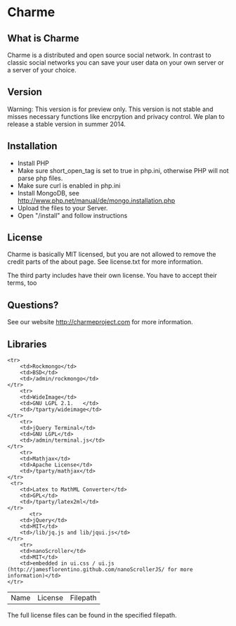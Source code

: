 ﻿# Charme

## What is Charme

Charme is a distributed and open source social network. In contrast to classic social networks you can save your user data on your own server or a server of your choice.

## Version

Warning: This version is for preview only. This version is not stable and misses necessary functions like encrpytion and privacy control.
We plan to release a stable version in summer 2014.

## Installation

  * Install PHP
  * Make sure short_open_tag is set to true in php.ini, otherwise 
    PHP will not parse php files. 
  *  Make sure curl is enabled in php.ini
  * Install MongoDB, see http://www.php.net/manual/de/mongo.installation.php
  *  Upload the files to your Server.
  *  Open "/install" and follow instructions

## License

Charme is basically MIT licensed, but you are not
allowed to remove the credit parts of the about page.
See license.txt for more information.

The third party includes have their own license.
You have to accept their terms, too

## Questions?

See our website http://charmeproject.com
for more information.


## Libraries


<table>
    <tr>
        <td>Name</td>
        <td>License</td>
        <td>Filepath</td>
    </tr>

    <tr>
        <td>Rockmongo</td>
        <td>BSD</td>
        <td>/admin/rockmongo</td>
    </tr>
        <tr>
        <td>WideImage</td>
        <td>GNU LGPL 2.1.	</td>
        <td>/tparty/wideimage</td>
    </tr>
        <tr>
        <td>jQuery Terminal</td>
        <td>GNU LGPL</td>
        <td>/admin/terminal.js</td>
    </tr>
        <tr>
        <td>Mathjax</td>
        <td>Apache License</td>
        <td>/tparty/mathjax</td>
    </tr>
     <tr>
        <td>Latex to MathML Converter</td>
        <td>GPL</td>
        <td>/tparty/latex2ml</td>
    </tr>
           <tr>
        <td>jQuery</td>
        <td>MIT</td>
        <td>/lib/jq.js and lib/jqui.js</td>
    </tr>
        <tr>
        <td>nanoScroller</td>
        <td>MIT</td>
        <td>embedded in ui.css / ui.js (http://jamesflorentino.github.com/nanoScrollerJS/ for more information)</td>
    </tr>
</table>


The full license files can be found in the specified filepath.